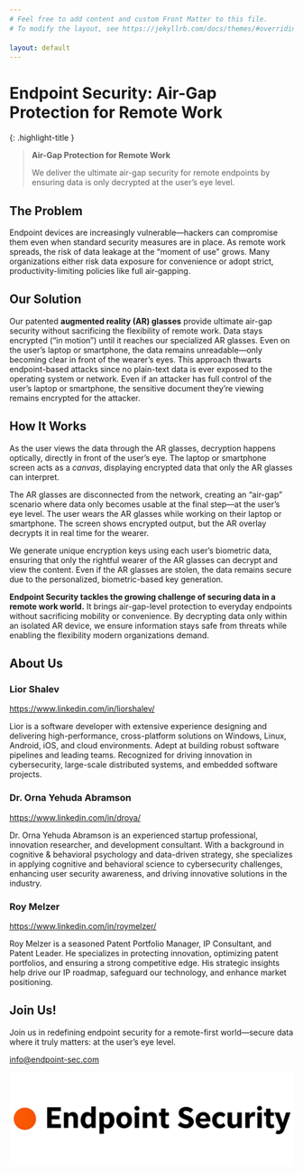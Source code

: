 ```yaml
---
# Feel free to add content and custom Front Matter to this file.
# To modify the layout, see https://jekyllrb.com/docs/themes/#overriding-theme-defaults

layout: default
---
```


# Endpoint Security: Air-Gap Protection for Remote Work

{: .highlight-title }

> **Air-Gap Protection for Remote Work**
>
> We deliver the ultimate air-gap security for remote endpoints by ensuring data is only decrypted at the user’s eye level.

## The Problem

Endpoint devices are increasingly vulnerable—hackers can compromise them even when standard security measures are in place. As remote work spreads, the risk of data leakage at the “moment of use” grows. Many organizations either risk data exposure for convenience or adopt strict, productivity-limiting policies like full air-gapping.

## Our Solution

Our patented **augmented reality (AR) glasses** provide ultimate air-gap security without sacrificing the flexibility of remote work. Data stays encrypted (“in motion”) until it reaches our specialized AR glasses. Even on the user’s laptop or smartphone, the data remains unreadable—only becoming clear in front of the wearer’s eyes. This approach thwarts endpoint-based attacks since no plain-text data is ever exposed to the operating system or network. Even if an attacker has full control of the user’s laptop or smartphone, the sensitive document they’re viewing remains encrypted for the attacker.

## How It Works

As the user views the data through the AR glasses, decryption happens optically, directly in front of the user’s eye. The laptop or smartphone screen acts as a _canvas_, displaying encrypted data that only the AR glasses can interpret.

The AR glasses are disconnected from the network, creating an “air-gap” scenario where data only becomes usable at the final step—at the user’s eye level. The user wears the AR glasses while working on their laptop or smartphone. The screen shows encrypted output, but the AR overlay decrypts it in real time for the wearer.

We generate unique encryption keys using each user’s biometric data, ensuring that only the rightful wearer of the AR glasses can decrypt and view the content. Even if the AR glasses are stolen, the data remains secure due to the personalized, biometric-based key generation.

**Endpoint Security tackles the growing challenge of securing data in a remote work world.** It brings air-gap-level protection to everyday endpoints without sacrificing mobility or convenience. By decrypting data only within an isolated AR device, we ensure information stays safe from threats while enabling the flexibility modern organizations demand.

## About Us

### Lior Shalev

<a href="https://www.linkedin.com/in/liorshalev/" target="_blank">https://www.linkedin.com/in/liorshalev/</a>

Lior is a software developer with extensive experience designing and delivering high-performance, cross-platform solutions on Windows, Linux, Android, iOS, and cloud environments. Adept at building robust software pipelines and leading teams. Recognized for driving innovation in cybersecurity, large-scale distributed systems, and embedded software projects.

### Dr. Orna Yehuda Abramson

<a href="https://www.linkedin.com/in/droya/" target="_blank">https://www.linkedin.com/in/droya/</a>

Dr. Orna Yehuda Abramson is an experienced startup professional, innovation researcher, and development consultant. With a background in cognitive & behavioral psychology and data-driven strategy, she specializes in applying cognitive and behavioral science to cybersecurity challenges, enhancing user security awareness, and driving innovative solutions in the industry.

### Roy Melzer

<a href="https://www.linkedin.com/in/roymelzer/" target="_blank">https://www.linkedin.com/in/roymelzer/</a>

Roy Melzer is a seasoned Patent Portfolio Manager, IP Consultant, and Patent Leader. He specializes in protecting innovation, optimizing patent portfolios, and ensuring a strong competitive edge. His strategic insights help drive our IP roadmap, safeguard our technology, and enhance market positioning.

## Join Us!

Join us in redefining endpoint security for a remote-first world—secure data where it truly matters: at the user’s eye level.

[info@endpoint-sec.com](mailto:info@endpoint-sec.com)

![logo](assets/logo.png)
